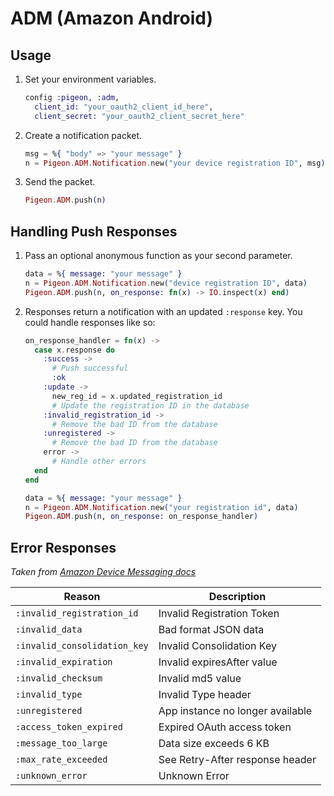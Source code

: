 # ADM (Amazon Android)

## Usage

1. Set your environment variables.

   ```elixir
   config :pigeon, :adm,
     client_id: "your_oauth2_client_id_here",
     client_secret: "your_oauth2_client_secret_here"
   ```

2. Create a notification packet.

   ```elixir
   msg = %{ "body" => "your message" }
   n = Pigeon.ADM.Notification.new("your device registration ID", msg)
   ```

3. Send the packet.

   ```elixir
   Pigeon.ADM.push(n)
   ```

## Handling Push Responses

1. Pass an optional anonymous function as your second parameter.

   ```elixir
   data = %{ message: "your message" }
   n = Pigeon.ADM.Notification.new("device registration ID", data)
   Pigeon.ADM.push(n, on_response: fn(x) -> IO.inspect(x) end)
   ```

2. Responses return a notification with an updated `:response` key.
   You could handle responses like so:

   ```elixir
   on_response_handler = fn(x) ->
     case x.response do
       :success ->
         # Push successful
         :ok
       :update ->
         new_reg_id = x.updated_registration_id
         # Update the registration ID in the database
       :invalid_registration_id ->
         # Remove the bad ID from the database
       :unregistered ->
         # Remove the bad ID from the database
       error ->
         # Handle other errors
     end
   end

   data = %{ message: "your message" }
   n = Pigeon.ADM.Notification.new("your registration id", data)
   Pigeon.ADM.push(n, on_response: on_response_handler)
   ```

## Error Responses

_Taken from [Amazon Device Messaging docs](https://developer.amazon.com/public/apis/engage/device-messaging/tech-docs/06-sending-a-message)_

| Reason                       | Description                      |
| ---------------------------- | -------------------------------- |
| `:invalid_registration_id`   | Invalid Registration Token       |
| `:invalid_data`              | Bad format JSON data             |
| `:invalid_consolidation_key` | Invalid Consolidation Key        |
| `:invalid_expiration`        | Invalid expiresAfter value       |
| `:invalid_checksum`          | Invalid md5 value                |
| `:invalid_type`              | Invalid Type header              |
| `:unregistered`              | App instance no longer available |
| `:access_token_expired`      | Expired OAuth access token       |
| `:message_too_large`         | Data size exceeds 6 KB           |
| `:max_rate_exceeded`         | See Retry-After response header  |
| `:unknown_error`             | Unknown Error                    |
